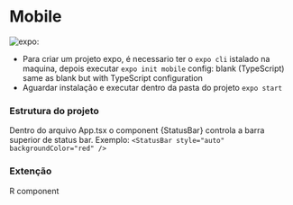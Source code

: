 # Mobile
![expo](https://docs.expo.dev/):
- Para criar um projeto expo, é necessario ter o `expo cli` istalado na maquina, depois executar `expo init mobile`
config: blank (TypeScript) same as blank but with TypeScript configuration
- Aguardar instalação e executar dentro da pasta do projeto `expo start`

### Estrutura do projeto
Dentro do arquivo App.tsx o component {StatusBar} controla a barra superior de status bar.
Exemplo: `<StatusBar style="auto" backgroundColor="red" />`

### Extenção
R component